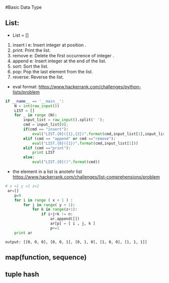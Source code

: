 #Basic Data Type
## List: 
+ List = []
1. insert i e: Insert integer  at position .
2. print: Print the list.
3. remove e: Delete the first occurrence of integer .
4. append e: Insert integer  at the end of the list.
5. sort: Sort the list.
6. pop: Pop the last element from the list.
7. reverse: Reverse the list.
+ eval format:
https://www.hackerrank.com/challenges/python-lists/problem

```python
if __name__ == '__main__':
    N = int(raw_input())
    LIST = []
    for _ in range (N):
        input_list = raw_input().split(' ');
        cmd = input_list[0];
        if(cmd == "insert"):
            eval("LIST.{0}({1},{2})".format(cmd,input_list[1],input_list[2]))
        elif (cmd == "append" or cmd =="remove"):
            eval("LIST.{0}({1})".format(cmd,input_list[1]))
        elif (cmd =="print"):
            print LIST
        else:
            eval("LIST.{0}()".format(cmd))
```
+ the element in a list is anotehr list
https://www.hackerrank.com/challenges/list-comprehensions/problem
```python
# x =1 y =1 z=1
 ar=[]
    p=0
    for i in range ( x + 1 ) :
        for j in range( y + 1):
            for k in range(z+1):
                if i+j+k != n:
                    ar.append([])
                    ar[p] = [ i , j, k ]
                    p+=1
    print ar
```
```output
output: [[0, 0, 0], [0, 0, 1], [0, 1, 0], [1, 0, 0], [1, 1, 1]] 
```
## map(function, sequence)
## tuple hash
